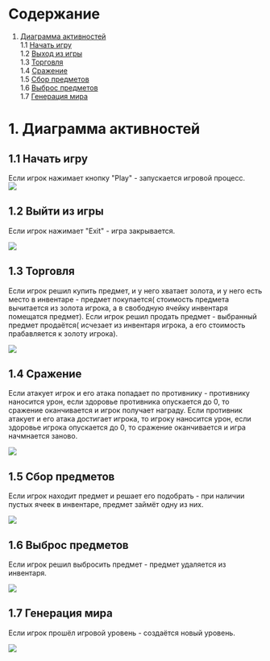 # Содержание
1. [Диаграмма активностей](#-Диаграмма-активностей)  
1.1 [Начать игру](#11-Начать-игру)  
1.2 [Выход из игры](#12-Выход-из-игры)  
1.3 [Торговля](#13Торговля)  
1.4 [Сражение](#14Сражение)   
1.5 [Сбор предметов](#15-Сбор-предметов)  
1.6 [Выброс предметов](#16-Выброс-предметов)   
1.7 [Генерация мира](#17-Генерация-мира)  
# 1. Диаграмма активностей
## 1.1 Начать игру  

Если игрок нажимает кнопку "Play" - запускается игровой процесс.  
![](https://github.com/KabarykhaVictor750504/SPoH/blob/master/Diagrams/Activity/Play.jpg)
## 1.2 Выйти из игры  

Если игрок нажимает "Exit" - игра закрывается.

![](https://github.com/KabarykhaVictor750504/SPoH/blob/master/Diagrams/Activity/Exit.jpg)

## 1.3 Торговля 

Если игрок решил купить предмет, и у него хватает золота, и у него есть место в инвентаре - предмет покупается( стоимость предмета вычитается из золота игрока, а в свободную ячейку инвентаря помещатся предмет). Если игрок решил продать предмет - выбранный  предмет продаётся( исчезает из инвентаря игрока, а его стоимость прабавляется к золоту игрока). 

![](https://github.com/KabarykhaVictor750504/SPoH/blob/master/Diagrams/Activity/Trade.jpg)

## 1.4 Сражение  

Если атакует игрок и его атака попадает по противнику - противнику наносится урон, если здоровье противника опускается до 0, то сражение оканчивается и игрок получает награду. Если противник атакует и его атака достигает игрока, то игроку наносится урон, если здоровье игрока опускается до 0, то сражение оканчивается и игра начмнается заново.  

![](https://github.com/KabarykhaVictor750504/SPoH/blob/master/Diagrams/Activity/Battle.jpg)

## 1.5 Сбор предметов 

Если игрок находит предмет и решает его подобрать - при наличии пустых ячеек в инвентаре, предмет займёт одну из них. 

![](https://github.com/KabarykhaVictor750504/SPoH/blob/master/Diagrams/Activity/Gathering.jpg)

## 1.6 Выброс предметов

Если игрок решил выбросить предмет - предмет удаляется из инвентаря.  

![](https://github.com/KabarykhaVictor750504/SPoH/blob/master/Diagrams/Activity/ThrowOutItem.jpg)

## 1.7 Генерация мира

Если игрок прошёл игровой уровень - создаётся новый уровень.  

![](https://github.com/KabarykhaVictor750504/SPoH/blob/master/Diagrams/Activity/Generation.jpg)
